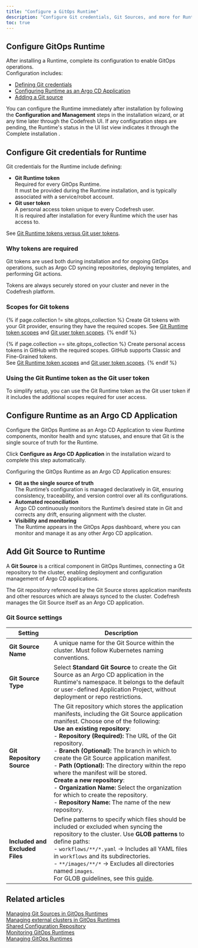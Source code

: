 ```yaml
---
title: "Configure a GitOps Runtime"
description: "Configure Git credentials, Git Sources, and more for Runtimes"
toc: true
---
```




## Configure GitOps Runtime 
After installing a Runtime, complete its configuration to enable GitOps operations.  
Configuration includes:
* [Defining Git credentials](#configure-git-credentials-for-runtime)
* [Configuring Runtime as an Argo CD Application](#configure-runtime-as-an-argo-cd-application)
* [Adding a Git source](#add-git-source-to-runtime)

You can configure the Runtime immediately after installation by following the **Configuration and Management** steps in the installation wizard, 
or at any time later through the Codefresh UI. 
If any configuration steps are pending, the Runtime's status in the UI list view indicates it through the Complete installation .



## Configure Git credentials for Runtime
Git credentials for the Runtime include defining:
* **Git Runtime token**  
  Required for every GitOps Runtime.  
  It must be provided during the Runtime installation, and is typically associated with a service/robot account.
* **Git user token**  
  A personal access token unique to every Codefresh user.  
  It is required after installation for every Runtime which the user has access to. 

See [Git Runtime tokens versus Git user tokens]({{site.baseurl}}/docs/security/git-tokens/#git-runtime-tokens-versus-git-user-tokens-in-codefresh).

### Why tokens are required
Git tokens are used both during installation and for ongoing GitOps operations, 
such as Argo CD syncing repositories, deploying templates, and performing Git actions.  

Tokens are always securely stored on your cluster and never in the Codefresh platform.

### Scopes for Git tokens
{% if page.collection != site.gitops_collection %}
Create Git tokens with your Git provider, ensuring they have the required scopes.
See [Git Runtime token scopes]({{site.baseurl}}//docs/security/git-tokens/#git-runtime-token-scopes) and [Git user token scopes]({{site.baseurl}}//docs/security/git-tokens/#git-user-access-token-scopes).
{% endif %}

{% if page.collection == site.gitops_collection %}
Create personal access tokens in GitHub with the required scopes. GitHub supports Classic and Fine-Grained tokens.  
See [Git Runtime token scopes]({{site.baseurl}}//docs/security/git-tokens/#git-runtime-token-scopes) and [Git user token scopes]({{site.baseurl}}//docs/security/git-tokens/#git-user-access-token-scopes).
{% endif %}

### Using the Git Runtime token as the Git user token
To simplify setup, you can use the Git Runtime token as the Git user token if it includes the additional scopes required for user access.


## Configure Runtime as an Argo CD Application
Configure the GitOps Runtime as an Argo CD Application to view Runtime components, monitor health and sync statuses, and ensure that Git is the single source of truth for the Runtime.  

Click **Configure as Argo CD Application** in the installation wizard to complete this step automatically.

Configuring the GitOps Runtime as an Argo CD Application ensures:
* **Git as the single source of truth**  
  The Runtime’s configuration is managed declaratively in Git, ensuring consistency, traceability, and version control over all its configurations.
* **Automated reconciliation**  
  Argo CD continuously monitors the Runtime’s desired state in Git and corrects any drift, ensuring alignment with the cluster.
* **Visibility and monitoring**  
  The Runtime appears in the GitOps Apps dashboard, where you can monitor and manage it as any other Argo CD application.

## Add Git Source to Runtime
A **Git Source** is a critical component in GitOps Runtimes, connecting a Git repository to the cluster, enabling deployment and configuration management of Argo CD applications.

The Git repository referenced by the Git Source stores application manifests and other resources which are always synced to the cluster. Codefresh manages the Git Source itself as an Argo CD application.

### Git Source settings  

| Setting                  | Description |
|--------------------------|-------------|
| **Git Source Name**      | A unique name for the Git Source within the cluster. Must follow Kubernetes naming conventions. |
| **Git Source Type**      | Select **Standard Git Source** to create the Git Source as an Argo CD application in the Runtime's namespace. It belongs to the default or user-defined Application Project, without deployment or repo restrictions. |
| **Git Repository Source** | The Git repository which stores the application manifests, including the Git Source application manifest. Choose one of the following: <br> **Use an existing repository**: <br> - **Repository (Required):** The URL of the Git repository. <br> - **Branch (Optional):** The branch in which to create the Git Source application manifest. <br> - **Path (Optional):** The directory within the repo where the manifest will be stored. <br> **Create a new repository**: <br> - **Organization Name:** Select the organization for which to create the repository. <br> - **Repository Name:** The name of the new repository. |
| **Included and Excluded Files** | Define patterns to specify which files should be included or excluded when syncing the repository to the cluster. Use **GLOB patterns** to define paths: <br> - `workflows/**/*.yaml` → Includes all YAML files in `workflows` and its subdirectories. <br> - `**/images/**/*` → Excludes all directories named `images`. <br> For GLOB guidelines, see this [guide](https://deepsource.io/blog/glob-file-patterns/). |


## Related articles
[Managing Git Sources in GitOps Runtimes]({{site.baseurl}}/docs/installation/gitops/git-sources/)  
[Managing external clusters in GitOps Runtimes]({{site.baseurl}}/docs/installation/gitops/managed-cluster/)  
[Shared Configuration Repository]({{site.baseurl}}/docs/installation/gitops/shared-configuration/)  
[Monitoring GitOps Runtimes]({{site.baseurl}}/docs/installation/gitops/monitor-runtimes/)  
[Managing GitOps Runtimes]({{site.baseurl}}/docs/installation/gitops/manage-runtimes/)  




